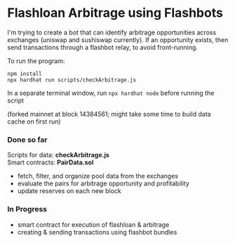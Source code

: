 # Flashloan Arbitrage using Flashbots

I'm trying to create a bot that can identify arbitrage opportunities across exchanges (uniswap and sushiswap currently).
If an opportunity exists, then send transactions through a flashbot relay, to avoid front-running.

To run the program:
```
npm install
npx hardhat run scripts/checkArbitrage.js
```
In a separate terminal window, run `npx hardhat node` before running the script

(forked mainnet at block 14384561; might take some time to build data cache on first run)

### Done so far
Scripts for data: **checkArbitrage.js**  
Smart contracts: **PairData.sol**
- fetch, filter, and organize pool data from the exchanges
- evaluate the pairs for arbitrage opportunity and profitability
- update reserves on each new block

### In Progress
- smart contract for execution of flashloan & arbitrage
- creating & sending transactions using flashbot bundles
